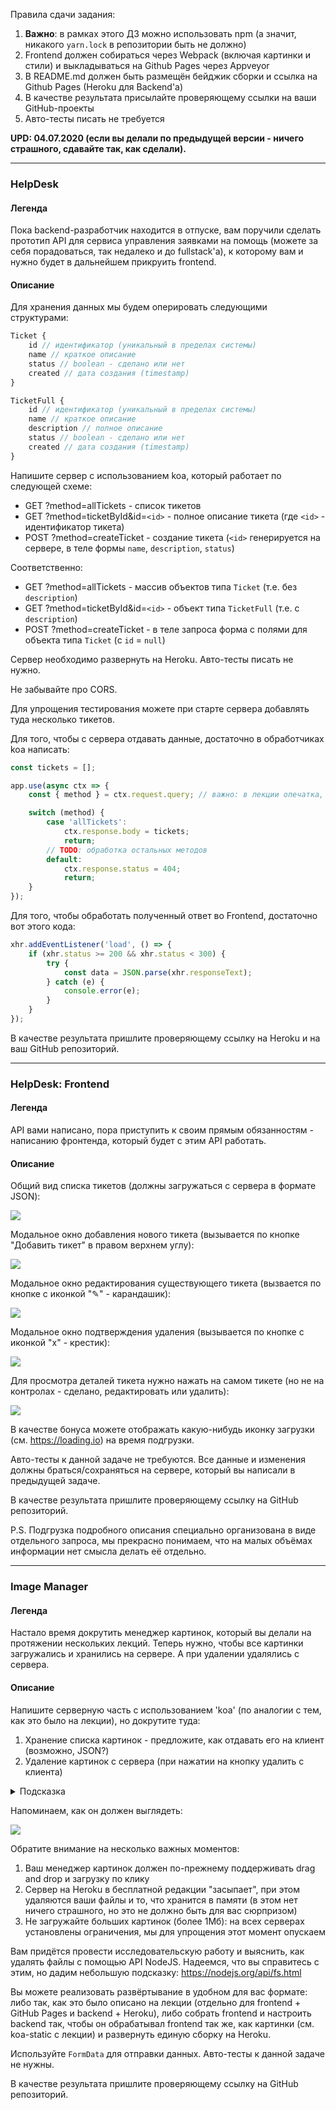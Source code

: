Правила сдачи задания:

1. **Важно**: в рамках этого ДЗ можно использовать npm (а значит, никакого `yarn.lock` в репозитории быть не должно)
1. Frontend должен собираться через Webpack (включая картинки и стили) и выкладываться на Github Pages через Appveyor
1. В README.md должен быть размещён бейджик сборки и ссылка на Github Pages (Heroku для Backend'а)
1. В качестве результата присылайте проверяющему ссылки на ваши GitHub-проекты
1. Авто-тесты писать не требуется

**UPD: 04.07.2020 (если вы делали по предыдущей версии - ничего страшного, сдавайте так, как сделали).**

---

### HelpDesk

#### Легенда

Пока backend-разработчик находится в отпуске, вам поручили сделать прототип API для сервиса управления заявками на помощь (можете за себя порадоваться, так недалеко и до fullstack'а), к которому вам и нужно будет в дальнейшем прикруить frontend.

#### Описание

Для хранения данных мы будем оперировать следующими структурами:
```javascript
Ticket {
    id // идентификатор (уникальный в пределах системы)
    name // краткое описание
    status // boolean - сделано или нет
    created // дата создания (timestamp)
}

TicketFull {
    id // идентификатор (уникальный в пределах системы)
    name // краткое описание
    description // полное описание
    status // boolean - сделано или нет
    created // дата создания (timestamp)
}
```

Напишите сервер с использованием koa, который работает по следующей схеме:
* GET    ?method=allTickets           - список тикетов
* GET    ?method=ticketById&id=`<id>` - полное описание тикета (где `<id>` - идентификатор тикета)
* POST   ?method=createTicket         - создание тикета (`<id>` генерируется на сервере, в теле формы `name`, `description`, `status`)

Соответственно:
* GET    ?method=allTickets           - массив объектов типа `Ticket` (т.е. без `description`)
* GET    ?method=ticketById&id=`<id>` - объект типа `TicketFull` (т.е. с `description`)
* POST   ?method=createTicket         - в теле запроса форма с полями для объекта типа `Ticket` (с `id` = `null`)

Сервер необходимо развернуть на Heroku. Авто-тесты писать не нужно.

Не забывайте про CORS.

Для упрощения тестирования можете при старте сервера добавлять туда несколько тикетов.

Для того, чтобы с сервера отдавать данные, достаточно в обработчиках koa написать:
```js
const tickets = [];

app.use(async ctx => {
    const { method } = ctx.request.query; // важно: в лекции опечатка, должно быть query

    switch (method) {
        case 'allTickets':
            ctx.response.body = tickets;
            return;
        // TODO: обработка остальных методов
        default:
            ctx.response.status = 404;
            return;
    }
});
```

Для того, чтобы обработать полученный ответ во Frontend, достаточно вот этого кода:
```js
xhr.addEventListener('load', () => {
    if (xhr.status >= 200 && xhr.status < 300) {
        try {
            const data = JSON.parse(xhr.responseText);
        } catch (e) {
            console.error(e);
        }
    }
});
```

В качестве результата пришлите проверяющему ссылку на Heroku и на ваш GitHub репозиторий.

---

### HelpDesk: Frontend

#### Легенда

API вами написано, пора приступить к своим прямым обязанностям - написанию фронтенда, который будет с этим API работать.

#### Описание

Общий вид списка тикетов (должны загружаться с сервера в формате JSON):

![](./pic/helpdesk.png)

Модальное окно добавления нового тикета (вызывается по кнопке "Добавить тикет" в правом верхнем углу):

![](./pic/helpdesk-2.png)

Модальное окно редактирования существующего тикета (вызвается по кнопке с иконкой "✎" - карандашик):

![](./pic/helpdesk-3.png)

Модальное окно подтверждения удаления (вызывается по кнопке с иконкой "x" - крестик):

![](./pic/helpdesk-4.png)

Для просмотра деталей тикета нужно нажать на самом тикете (но не на контролах - сделано, редактировать или удалить):

![](./pic/helpdesk-5.png)

В качестве бонуса можете отображать какую-нибудь иконку загрузки (см. https://loading.io) на время подгрузки.

Авто-тесты к данной задаче не требуются. Все данные и изменения должны браться/сохраняться на сервере, который вы написали в предыдущей задаче.

В качестве результата пришлите проверяющему ссылку на GitHub репозиторий.

P.S. Подгрузка подробного описания специально организована в виде отдельного запроса, мы прекрасно понимаем, что на малых объёмах информации нет смысла делать её отдельно.

---

### Image Manager

#### Легенда

Настало время докрутить менеджер картинок, который вы делали на протяжении нескольких лекций. Теперь нужно, чтобы все картинки загружались и хранились на сервере. А при удалении удалялись с сервера.

#### Описание

Напишите серверную часть с использованием 'koa' (по аналогии с тем, как это было на лекции), но докрутите туда:
1. Хранение списка картинок - предложите, как отдавать его на клиент (возможно, JSON?)
1. Удаление картинок с сервера (при нажатии на кнопку удалить с клиента)

<details>
<summary>Подсказка</summary>
    
Делайте удаление методом POST: /?method=removeImage&id=`<id>`
</details>

Напоминаем, как он должен выглядеть:

![](./pic/image.png)

Обратите внимание на несколько важных моментов:
1. Ваш менеджер картинок должен по-прежнему поддерживать drag and drop и загрузку по клику
1. Сервер на Heroku в бесплатной редакции "засыпает", при этом удаляются ваши файлы и то, что хранится в памяти (в этом нет ничего страшного, но это не должно быть для вас сюрпризом)
1. Не загружайте больших картинок (более 1Мб): на всех серверах установлены ограничения, мы для упрощения этот момент опускаем

Вам придётся провести исследовательскую работу и выяснить, как удалять файлы с помощью API NodeJS. Надеемся, что вы справитесь с этим, но дадим небольшую подсказку: https://nodejs.org/api/fs.html

Вы можете реализовать развёртывание в удобном для вас формате: либо так, как это было описано на лекции (отдельно для frontend + GitHub Pages и backend + Heroku), либо собрать frontend и настроить backend так, чтобы он обрабатывал frontend так же, как картинки (см. koa-static с лекции) и развернуть единую сборку на Heroku.

Используйте `FormData` для отправки данных. Авто-тесты к данной задаче не нужны.

В качестве результата пришлите проверяющему ссылку на GitHub репозиторий.
